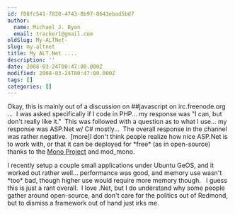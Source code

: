 ```yaml
---
id: f08fc541-7820-4743-8b97-8643ebad5bd7
author:
  name: Michael J. Ryan
  email: tracker1@gmail.com
oldSlug: My-ALTNet-
slug: my-altnet
title: My ALT.Net ....
description: ''
date: 2008-03-24T00:47:00.000Z
modified: 2008-03-24T00:47:00.000Z
tags: []
categories: []
---
```


<p>Okay, this is mainly out of a discussion on ##javascript on irc.freenode.org ...&#xA0; I was asked specifically if I code in PHP... my response was &quot;I can, but don&apos;t really like it.&quot;&#xA0; This was followed with a question as to what I use... my response was ASP.Net w/ C# mostly...&#xA0; The overall response in the channel was rather negative.&#xA0; [more]I don&apos;t think people realize how nice ASP.Net is to work with, or that it can be deployed for *free* (as in open-source) thanks to the <a href="http://www.mono-project.com/" test="true">Mono Project</a> and mod_mono.</p>
<p>I recently setup a couple small applications under Ubuntu GeOS, and it worked out rather well... performance was good, and memory use wasn&apos;t *too* bad, though higher use would require more memory though. &#xA0; I guess this is just a rant overall.&#xA0; I love .Net, but I do understand why some people gather around open-source, and don&apos;t care for the politics out of Redmond, but to dismiss a framework out of hand just irks me.</p>